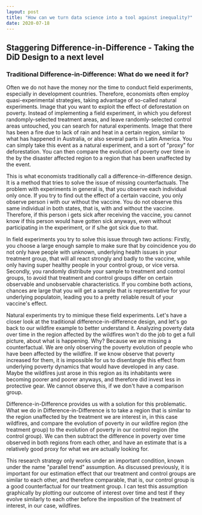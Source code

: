 ```yaml
---
layout: post
title: "How can we turn data science into a tool against inequality?"
date: 2020-07-18
---
```


## Staggering Difference-in-Difference - Taking the DiD Design to a next level 

### Traditional Difference-in-Difference: What do we need it for? 

Often we do not have the money nor the time to conduct field experiments, especially in development countries. Therefore, economists often employ quasi-experimental strategies, taking advantage of so-called natural experiments. Image that you want to exploit the effect of deforestation on poverty. Instead of implementing a field experiment, in which you deforest randomply-selected treatment areas, and leave randomly-selected control areas untouched, you can search for natural experiments. Image that there has been a fire due to lack of rain and heat in a certain region, similar to what has happened in Australia, or also several parts in Latin America. You can simply take this event as a natural experiment, and a sort of "proxy" for deforestation. You can then compare the evolution of poverty over time in the by the disaster affected region to a region that has been unaffected by the event. 

This is what economists traditionally call a difference-in-difference design. It is a method that tries to solve the issue of missing counterfactuals. The problem with experiments in general is, that you observe each individual only once. If you try to find out the effect of a certain vaccine, you only observe person i with our without the vaccine. You do not observe this same individual in both states, that is, with and without the vaccine. Therefore, if this person i gets sick after receiving the vaccine, you cannot know if this person would have gotten sick anyways, even without participating in the experiment, or if s/he got sick due to that. 

In field experiments you try to solve this issue through two actions: Firstly, you choose a large enough sample to make sure that by coincidence you do not only have people with unknown, underlying health issues in your treatment group, that will all react strongly and badly to the vaccine, while only having super healthy people in your control group, or vice versa. Secondly, you randomly distribute your sample to treatment and control groups, to avoid that treatment and control groups differ on certain observable and unobservable characteristics. If you combine both actions, chances are large that you will get a sample that is representative for your underlying populatoin, leading you to a pretty reliable result of your vaccine's effect. 

Natural experiments try to mimique these field experiments. Let's have a closer look at the traditional difference-in-difference design, and let's go back to our wildfire example to better understand it. Analyzing poverty data over time in the region affected by the wildfires won't do the job to get a full picture, about what is happening. Why? Because we are missing a counterfactual. We are only observing the poverty evolution of people who have been affected by the wildfire. If we know observe that poverty increased for them, it is impossible for us to disentangle this effect from underlying poverty dynamics that would have developed in any case. Maybe the wildfires just arose in this region as its inhabitants were becoming poorer and poorer anyways, and therefore did invest less in protective gear. We cannot observe this, if we don't have a comparison group. 

Difference-in-Difference provides us with a solution for this problematic. What we do in Difference-in-Difference is to take a region that is similar to the region unaffected by the treatment we are interest in, in this case wildfires, and compare the evolution of poverty in our wildfire region (the treatment group) to the evolution of poverty in our control region (the control group). We can then subtract the difference in poverty over time observed in both regions from each other, and have an estimate that is a relatively good proxy for what we are actually looking for. 

This research strategy only works under an important condition, known under the name "parallel trend" assumption. As discussed previously, it is important for our estimation effect that our treatment and control groups are similar to each other, and therefore comparable, that is, our control group is a good counterfactual for our treatment group. I can test this assumption graphically by plotting our outcome of interest over time and test if they evolve similarly to each other before the imposition of the treatment of interest, in our case, wildfires.  


